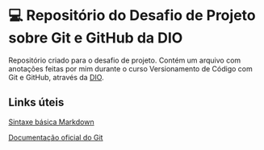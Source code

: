 # 💻 Repositório do Desafio de Projeto sobre Git e GitHub da DIO
Repositório criado para o desafio de projeto. Contém um arquivo com anotações feitas por mim durante o curso Versionamento de Código com Git e GitHub, através da [DIO](https://www.dio.me/).

## Links úteis 
[Sintaxe básica Markdown](https://docs.github.com/pt/get-started/writing-on-github/getting-started-with-writing-and-formatting-on-github/basic-writing-and-formatting-syntax)

 [Documentação oficial do Git](https://git-scm.com/docs)
